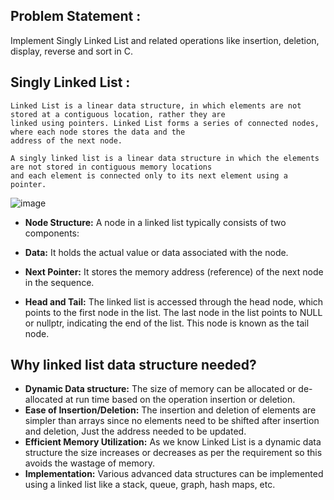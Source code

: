 ## Problem Statement :
Implement Singly Linked List and related operations  like insertion, deletion, display, reverse and sort in C.

## Singly Linked List :
    Linked List is a linear data structure, in which elements are not stored at a contiguous location, rather they are 
    linked using pointers. Linked List forms a series of connected nodes, where each node stores the data and the 
    address of the next node.
    
    A singly linked list is a linear data structure in which the elements are not stored in contiguous memory locations 
    and each element is connected only to its next element using a pointer.

![image](https://github.com/psychomita/PCC-CSBS391/assets/133328192/d3d147b0-3181-4571-87fd-c3aac5ddfa79)

+ **Node Structure:** A node in a linked list typically consists of two components:

+ **Data:** It holds the actual value or data associated with the node.

+ **Next Pointer:** It stores the memory address (reference) of the next node in the sequence.

+ **Head and Tail:** The linked list is accessed through the head node, which points to the first node in the list. 
                     The last node in the list points to NULL or nullptr, indicating the end of the list. This node is known as the tail node.

## Why linked list data structure needed?

+ **Dynamic Data structure:** The size of memory can be allocated or de-allocated at run time based on the operation insertion or deletion.
+ **Ease of Insertion/Deletion:** The insertion and deletion of elements are simpler than arrays since no elements need to be shifted after insertion and deletion, Just the address needed to be updated.
+ **Efficient Memory Utilization:** As we know Linked List is a dynamic data structure the size increases or decreases as per the requirement so this avoids the wastage of memory. 
+ **Implementation:** Various advanced data structures can be implemented using a linked list like a stack, queue, graph, hash maps, etc.

